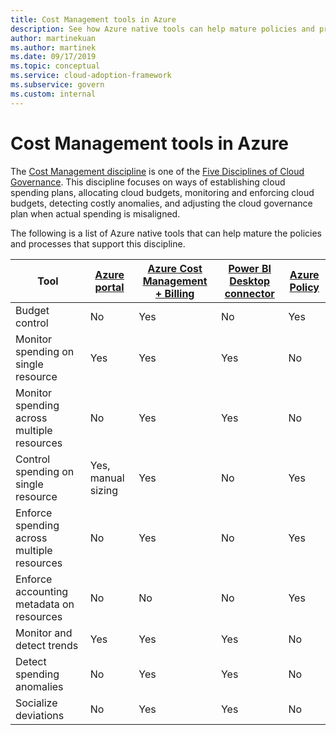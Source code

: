 ```yaml
---
title: Cost Management tools in Azure
description: See how Azure native tools can help mature policies and processes that support the Cost Management discipline.
author: martinekuan
ms.author: martinek
ms.date: 09/17/2019
ms.topic: conceptual
ms.service: cloud-adoption-framework
ms.subservice: govern
ms.custom: internal
---
```


# Cost Management tools in Azure

The [Cost Management discipline](./index.md) is one of the [Five Disciplines of Cloud Governance](../governance-disciplines.md). This discipline focuses on ways of establishing cloud spending plans, allocating cloud budgets, monitoring and enforcing cloud budgets, detecting costly anomalies, and adjusting the cloud governance plan when actual spending is misaligned.

The following is a list of Azure native tools that can help mature the policies and processes that support this discipline.

| Tool | [Azure portal](https://azure.microsoft.com/features/azure-portal/) | [Azure Cost Management + Billing](/azure/cost-management-billing/cost-management-billing-overview) | [Power BI Desktop connector](/power-bi/connect-data/desktop-connect-azure-cost-management) | [Azure Policy](/azure/governance/policy/overview) |
|---------|---------|---------|---------|---------|
| Budget control     | No         | Yes         | No         | Yes         |
| Monitor spending on single resource    | Yes         | Yes         | Yes         | No         |
| Monitor spending across multiple resources    | No         | Yes        | Yes         | No         |
| Control spending on single resource     | Yes, manual sizing         | Yes         | No         | Yes         |
| Enforce spending across multiple resources    | No         | Yes         | No         | Yes         |
| Enforce accounting metadata on resources    | No         | No         | No         | Yes         |
| Monitor and detect trends     | Yes          | Yes        | Yes         | No         |
| Detect spending anomalies     | No         | Yes        | Yes         | No        |
| Socialize deviations     | No        | Yes        | Yes        | No        |
